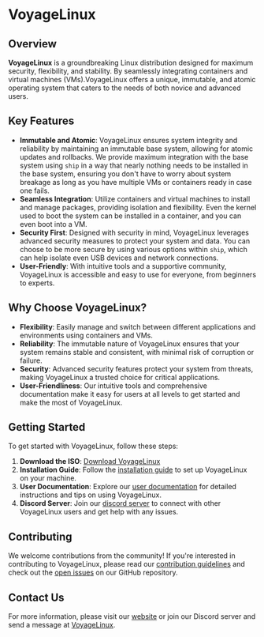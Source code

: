 # VoyageLinux

## Overview

**VoyageLinux** is a groundbreaking Linux distribution designed for maximum security, flexibility, and stability. By seamlessly integrating containers and virtual machines (VMs).VoyageLinux offers a unique, immutable, and atomic operating system that caters to the needs of both novice and advanced users.

## Key Features

- **Immutable and Atomic**: VoyageLinux ensures system integrity and reliability by maintaining an immutable base system, allowing for atomic updates and rollbacks. We provide maximum integration with the base system using `ship` in a way that nearly nothing needs to be installed in the base system, ensuring you don't have to worry about system breakage as long as you have multiple VMs or containers ready in case one fails.
- **Seamless Integration**: Utilize containers and virtual machines to install and manage packages, providing isolation and flexibility. Even the kernel used to boot the system can be installed in a container, and you can even boot into a VM.
- **Security First**: Designed with security in mind, VoyageLinux leverages advanced security measures to protect your system and data. You can choose to be more secure by using various options within `ship`, which can help isolate even USB devices and network connections.
- **User-Friendly**: With intuitive tools and a supportive community, VoyageLinux is accessible and easy to use for everyone, from beginners to experts.

## Why Choose VoyageLinux?

- **Flexibility**: Easily manage and switch between different applications and environments using containers and VMs.
- **Reliability**: The immutable nature of VoyageLinux ensures that your system remains stable and consistent, with minimal risk of corruption or failure.
- **Security**: Advanced security features protect your system from threats, making VoyageLinux a trusted choice for critical applications.
- **User-Friendliness**: Our intuitive tools and comprehensive documentation make it easy for users at all levels to get started and make the most of VoyageLinux.

## Getting Started

To get started with VoyageLinux, follow these steps:

1. **Download the ISO**: [Download VoyageLinux](#)
2. **Installation Guide**: Follow the [installation guide](#) to set up VoyageLinux on your machine.
3. **User Documentation**: Explore our [user documentation](#) for detailed instructions and tips on using VoyageLinux.
4. **Discord Server**: Join our [discord server](#) to connect with other VoyageLinux users and get help with any issues.

## Contributing

We welcome contributions from the community! If you're interested in contributing to VoyageLinux, please read our [contribution guidelines](#) and check out the [open issues](#) on our GitHub repository.

## Contact Us

For more information, please visit our [website](#) or join our Discord server and send a message at [VoyageLinux](#).

